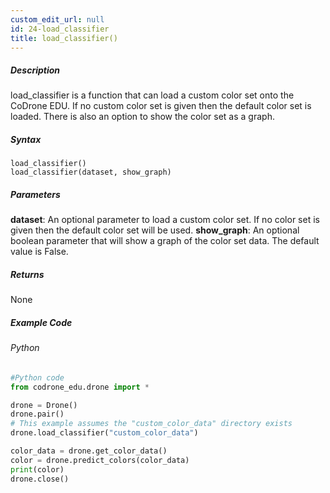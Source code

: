 ```yaml
---
custom_edit_url: null
id: 24-load_classifier
title: load_classifier()
---
```


##### Description

load_classifier is a function that can load a custom color set onto the CoDrone EDU. If no custom color set is given then the default color set is loaded.
There is also an option to show the color set as a graph.

##### Syntax
```load_classifier()```<br />
```load_classifier(dataset, show_graph)```


##### Parameters
**dataset**: An optional parameter to load a custom color set. If no color set is given then the default color set will be used.
**show_graph**: An optional boolean parameter that will show a graph of the color set data. The default value is False.


##### Returns

None

##### Example Code
###### Python
```python
#Python code
from codrone_edu.drone import *

drone = Drone()
drone.pair()
# This example assumes the "custom_color_data" directory exists
drone.load_classifier("custom_color_data")

color_data = drone.get_color_data()
color = drone.predict_colors(color_data)
print(color)
drone.close()
```